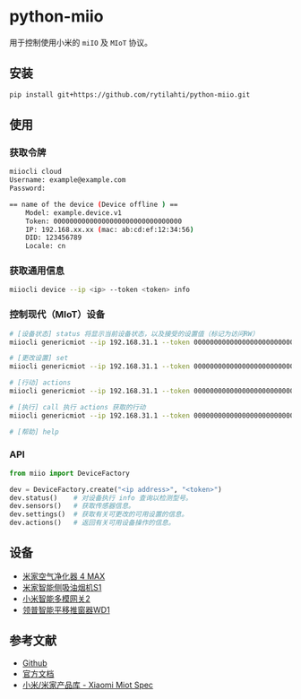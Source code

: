 # python-miio

用于控制使用小米的 `miIO` 及 `MIoT` 协议。

## 安装

```bash
pip install git+https://github.com/rytilahti/python-miio.git
```

## 使用

### 获取令牌

```sh
miiocli cloud
Username: example@example.com
Password:

== name of the device (Device offline ) ==
    Model: example.device.v1
    Token: 00000000000000000000000000000000
    IP: 192.168.xx.xx (mac: ab:cd:ef:12:34:56)
    DID: 123456789
    Locale: cn
```

### 获取通用信息

```sh
miiocli device --ip <ip> --token <token> info
```

### 控制现代（MIoT）设备

```sh
# [设备状态] status 将显示当前设备状态，以及接受的设置值（标记为访问RW）
miiocli genericmiot --ip 192.168.31.1 --token 00000000000000000000000000000000 status

# [更改设置] set
miiocli genericmiot --ip 192.168.31.1 --token 00000000000000000000000000000000 set light:brightness 0

# [行动] actions
miiocli genericmiot --ip 192.168.31.1 --token 00000000000000000000000000000000 actions

# [执行] call 执行 actions 获取的行动
miiocli genericmiot --ip 192.168.31.1 --token 00000000000000000000000000000000 call light:toggle

# [帮助] help
```

### API

```py
from miio import DeviceFactory

dev = DeviceFactory.create("<ip address>", "<token>")
dev.status()    # 对设备执行 info 查询以检测型号。
dev.sensors()   # 获取传感器信息。
dev.settings()  # 获取有关可更改的可用设置的信息。
dev.actions()   # 返回有关可用设备操作的信息。
```

## 设备

- [米家空气净化器 4 MAX](zhimi.airp.sa4.py)
- [米家智能侧吸油烟机S1](viomi.hood.v12.py)
- [小米智能多模网关2](lumi.gateway.mcn001.py)
- [领普智能平移推窗器WD1](linp.wopener.wd1lb.py)

## 参考文献

- [Github](https://github.com/rytilahti/python-miio)
- [官方文档](https://python-miio.readthedocs.io/en/latest/)
- [小米/米家产品库 - Xiaomi Miot Spec](https://home.miot-spec.com/)
